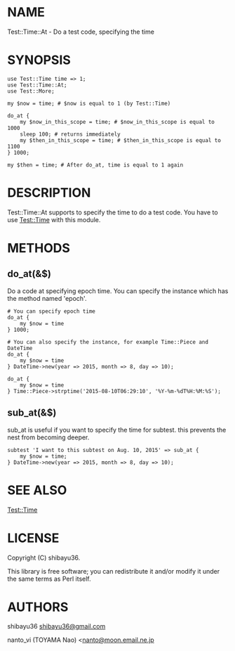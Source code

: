 # NAME

Test::Time::At - Do a test code, specifying the time

# SYNOPSIS

    use Test::Time time => 1;
    use Test::Time::At;
    use Test::More;

    my $now = time; # $now is equal to 1 (by Test::Time)

    do_at {
        my $now_in_this_scope = time; # $now_in_this_scope is equal to 1000
        sleep 100; # returns immediately
        my $then_in_this_scope = time; # $then_in_this_scope is equal to 1100
    } 1000;

    my $then = time; # After do_at, time is equal to 1 again

# DESCRIPTION

Test::Time::At supports to specify the time to do a test code.  You have to use [Test::Time](https://metacpan.org/pod/Test::Time) with this module.

# METHODS

## do\_at(&$)

Do a code at specifying epoch time.  You can specify the instance which has the method named 'epoch'.

    # You can specify epoch time
    do_at {
        my $now = time
    } 1000;

    # You can also specify the instance, for example Time::Piece and DateTime
    do_at {
        my $now = time
    } DateTime->new(year => 2015, month => 8, day => 10);

    do_at {
        my $now = time
    } Time::Piece->strptime('2015-08-10T06:29:10', '%Y-%m-%dT%H:%M:%S');

## sub\_at(&$)

sub\_at is useful if you want to specify the time for subtest.  this prevents the nest from becoming deeper.

    subtest 'I want to this subtest on Aug. 10, 2015' => sub_at {
        my $now = time;
    } DateTime->new(year => 2015, month => 8, day => 10);

# SEE ALSO

[Test::Time](https://metacpan.org/pod/Test::Time)

# LICENSE

Copyright (C) shibayu36.

This library is free software; you can redistribute it and/or modify
it under the same terms as Perl itself.

# AUTHORS

shibayu36 <shibayu36@gmail.com>

nanto\_vi (TOYAMA Nao) <nanto@moon.email.ne.jp<gt>
